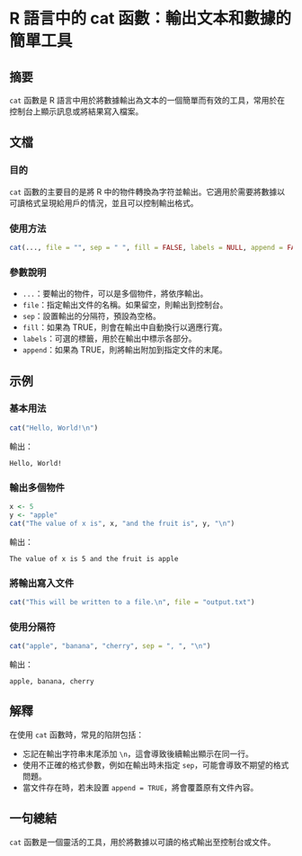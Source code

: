 <!--
Meta Description: # R 語言中的 cat 函數：輸出文本和數據的簡單工具 ## 摘要 `cat` 函數是 R 語言中用於將數據輸出為文本的一個簡單而有效的工具，常用於在控制台上顯示訊息或將結果寫入檔案。 ## 文檔 ### 目的 `cat` 函數的主要目的是將 R 中的物件轉換為字符並輸出。它適用於需要將數據以可讀...
Meta Keywords: cat, file, sep, apple, append
-->

# R 語言中的 cat 函數：輸出文本和數據的簡單工具

## 摘要
`cat` 函數是 R 語言中用於將數據輸出為文本的一個簡單而有效的工具，常用於在控制台上顯示訊息或將結果寫入檔案。

## 文檔
### 目的
`cat` 函數的主要目的是將 R 中的物件轉換為字符並輸出。它適用於需要將數據以可讀格式呈現給用戶的情況，並且可以控制輸出格式。

### 使用方法
```R
cat(..., file = "", sep = " ", fill = FALSE, labels = NULL, append = FALSE)
```

### 參數說明
- `...`：要輸出的物件，可以是多個物件，將依序輸出。
- `file`：指定輸出文件的名稱。如果留空，則輸出到控制台。
- `sep`：設置輸出的分隔符，預設為空格。
- `fill`：如果為 TRUE，則會在輸出中自動換行以適應行寬。
- `labels`：可選的標籤，用於在輸出中標示各部分。
- `append`：如果為 TRUE，則將輸出附加到指定文件的末尾。

## 示例
### 基本用法
```R
cat("Hello, World!\n")
```
輸出：
```
Hello, World!
```

### 輸出多個物件
```R
x <- 5
y <- "apple"
cat("The value of x is", x, "and the fruit is", y, "\n")
```
輸出：
```
The value of x is 5 and the fruit is apple 
```

### 將輸出寫入文件
```R
cat("This will be written to a file.\n", file = "output.txt")
```

### 使用分隔符
```R
cat("apple", "banana", "cherry", sep = ", ", "\n")
```
輸出：
```
apple, banana, cherry 
```

## 解釋
在使用 `cat` 函數時，常見的陷阱包括：
- 忘記在輸出字符串末尾添加 `\n`，這會導致後續輸出顯示在同一行。
- 使用不正確的格式參數，例如在輸出時未指定 `sep`，可能會導致不期望的格式問題。
- 當文件存在時，若未設置 `append = TRUE`，將會覆蓋原有文件內容。

## 一句總結
`cat` 函數是一個靈活的工具，用於將數據以可讀的格式輸出至控制台或文件。